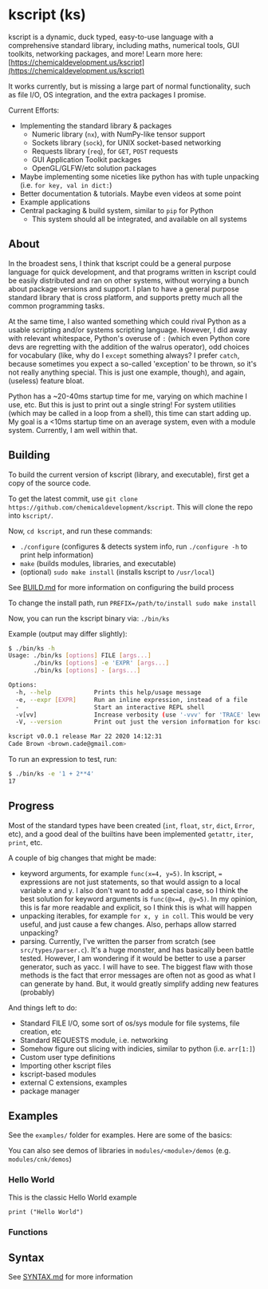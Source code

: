 # kscript (ks)

kscript is a dynamic, duck typed, easy-to-use language with a comprehensive standard library, including maths, numerical tools, GUI toolkits, networking packages, and more! Learn more here: [https://chemicaldevelopment.us/kscript](https://chemicaldevelopment.us/kscript)

It works currently, but is missing a large part of normal functionality, such as file I/O, OS integration, and the extra packages I promise.

Current Efforts:

  * Implementing the standard library & packages
    * Numeric library (`nx`), with NumPy-like tensor support
    * Sockets library (`sock`), for UNIX socket-based networking
    * Requests library (`req`), for `GET`, `POST` requests
    * GUI Application Toolkit packages
    * OpenGL/GLFW/etc solution packages
  * Maybe implementing some niceties like python has with tuple unpacking (i.e. `for key, val in dict:`)
  * Better documentation & tutorials. Maybe even videos at some point
  * Example applications
  * Central packaging & build system, similar to `pip` for Python
    * This system should all be integrated, and available on all systems


## About

In the broadest sens, I think that kscript could be a general purpose language for quick development, and that programs written in kscript could be easily distributed and ran on other systems, without worrying a bunch about package versions and support. I plan to have a general purpose standard library that is cross platform, and supports pretty much all the common programming tasks.

At the same time, I also wanted something which could rival Python as a usable scripting and/or systems scripting language. However, I did away with relevant whitespace, Python's overuse of `:` (which even Python core devs are regretting with the addition of the walrus operator), odd choices for vocabulary (like, why do I `except` something always? I prefer `catch`, because sometimes you expect a so-called 'exception' to be thrown, so it's not really anything special. This is just one example, though), and again, (useless) feature bloat.

Python has a ~20-40ms startup time for me, varying on which machine I use, etc. But this is just to print out a single string! For system utilities (which may be called in a loop from a shell), this time can start adding up. My goal is a <10ms startup time on an average system, even with a module system. Currently, I am well within that.


## Building

To build the current version of kscript (library, and executable), first get a copy of the source code.

To get the latest commit, use `git clone https://github.com/chemicaldevelopment/kscript`. This will clone the repo into `kscript/`.

Now, `cd kscript`, and run these commands:

  * `./configure` (configures & detects system info, run `./configure -h` to print help information)
  * `make` (builds modules, libraries, and executable)
  * (optional) `sudo make install` (installs kscript to `/usr/local`)

See [BUILD.md](./BUILD.md) for more information on configuring the build process

To change the install path, run `PREFIX=/path/to/install sudo make install`

Now, you can run the kscript binary via: `./bin/ks`

Example (output may differ slightly):
```bash
$ ./bin/ks -h
Usage: ./bin/ks [options] FILE [args...]
       ./bin/ks [options] -e 'EXPR' [args...]
       ./bin/ks [options] - [args...]

Options:
  -h, --help            Prints this help/usage message
  -e, --expr [EXPR]     Run an inline expression, instead of a file
  -                     Start an interactive REPL shell
  -v[vv]                Increase verbosity (use '-vvv' for 'TRACE' level)
  -V, --version         Print out just the version information for kscript

kscript v0.0.1 release Mar 22 2020 14:12:31
Cade Brown <brown.cade@gmail.com>
```

To run an expression to test, run:

```bash
$ ./bin/ks -e '1 + 2**4'
17
```


## Progress

Most of the standard types have been created (`int`, `float`, `str`, `dict`, `Error`, etc), and a good deal of the builtins have been implemented `getattr`, `iter`, `print`, etc.

A couple of big changes that might be made:

  * keyword arguments, for example `func(x=4, y=5)`. In kscript, `=` expressions are not just statements, so that would assign to a local variable x and y. I also don't want to add a special case, so I think the best solution for keyword arguments is `func(@x=4, @y=5)`. In my opinion, this is far more readable and explicit, so I think this is what will happen
  * unpacking iterables, for example `for x, y in coll`. This would be very useful, and just cause a few changes. Also, perhaps allow starred unpacking?
  * parsing. Currently, I've written the parser from scratch (see `src/types/parser.c`). It's a huge monster, and has basically been battle tested. However, I am wondering if it would be better to use a parser generator, such as yacc. I will have to see. The biggest flaw with those methods is the fact that error messages are often not as good as what I can generate by hand. But, it would greatly simplify adding new features (probably)

And things left to do:

  * Standard FILE I/O, some sort of os/sys module for file systems, file creation, etc
  * Standard REQUESTS module, i.e. networking
  * Somehow figure out slicing with indicies, similar to python (i.e. `arr[1:]`)
  * Custom user type definitions
  * Importing other kscript files
  * kscript-based modules
  * external C extensions, examples
  * package manager

## Examples

See the `examples/` folder for examples. Here are some of the basics:

You can also see demos of libraries in `modules/<module>/demos` (e.g. `modules/cnk/demos`)

### Hello World

This is the classic Hello World example

```
print ("Hello World")
```

### Functions

## Syntax

See [SYNTAX.md](./SYNTAX.md) for more information
